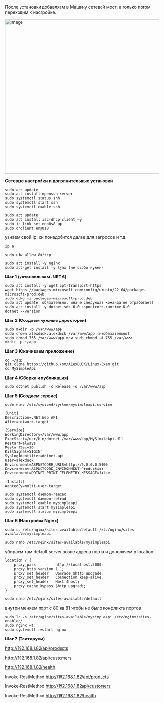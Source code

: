 После установки добавляем в Машину сетевой мост, а только потом переходим к настройке.

<img width="904" height="507" alt="image" src="https://github.com/user-attachments/assets/2f5044aa-1122-4eb4-9e24-8cb82e305c18" />

**Сетевые настройки и дополнительные установки**

```
sudo apt update
sudo apt install openssh-server
sudo systemctl status shh
sudo systemctl start ssh
sudo systemctl enable ssh
```
```
sudo apt update
sudo apt install isc-dhcp-client –y
sudo ip link set enp0s8 up
sudo dhclient enp0s8
```
узнаем свой ip. он понадобится далее для запросов и т.д.
```
ip a
```
```
sudo ufw allow 80/tcp
```
```
sudo apt install -y nginx
sudo apt-get install -y lynx (не особо нужен)
```

**Шаг 1 (устанавливам .NET 6)**
```
sudo apt install -y wget apt-transport-https
wget https://packages.microsoft.com/config/ubuntu/22.04/packages-microsoft-prod.deb
sudo dpkg -i packages-microsoft-prod.deb
sudo apt update (обязательно, иначе следующая команда не отработает)
sudo apt install -y dotnet-sdk-6.0 aspnetcore-runtime-6.0
dotnet --version
```

**Шаг 2 (Создаем нужные директории)**
```
sudo mkdir -p /var/www/app
sudo chown alexduck:alexduck /var/www/app (необязательно)
sudo chmod 755 /var/www/app или sudo chmod –R 755 /var/www
mkdir -p ~/app
```


**Шаг 3 (Скачиваем приложение)**
```
cd ~/app
git clone https://github.com/A1exDUCK/Linux-Exam.git
cd MySimpleApi
```

**Шаг 4 (Сборка и публикация)**
```
sudo dotnet publish -c Release -o /var/www/app
```

**Шаг 5 (Создаем сервис)**
```
sudo nano /etc/systemd/system/mysimpleapi.service
```
```
[Unit]
Description=.NET Web API
After=network.target

[Service]
WorkingDirectory=/var/www/app
ExecStart=/usr/bin/dotnet /var/www/app/MySimpleApi.dll
Restart=always
RestartSec=10
KillSignal=SIGINT
SyslogIdentifier=dotnet-api
User=alexduck
Environment=ASPNETCORE_URLS=http://0.0.0.0:5000
Environment=ASPNETCORE_ENVIRONMENT=Production
Environment=DOTNET_PRINT_TELEMETRY_MESSAGE=false

[Install]
WantedBy=multi-user.target
```
```
sudo systemctl daemon-reexec
sudo systemctl daemon-reload
sudo systemctl enable mysimpleapi
sudo systemctl start mysimpleapi
sudo systemctl status mysimpleapi
```

**Шаг 6 (Настройка Nginx)**
```
sudo cp /etc/nginx/sites-available/default /etc/nginx/sites-available/mysimpleapi
```
```
sudo nano /etc/nginx/sites-available/mysimpleapi
```
убираем там default server возле адреса порта и дополняем в location:
```
location / {
    proxy_pass         http://localhost:5000;
    proxy_http_version 1.1;
    proxy_set_header   Upgrade $http_upgrade;
    proxy_set_header   Connection keep-alive;
    proxy_set_header   Host $host;
    proxy_cache_bypass $http_upgrade;
}
```
```
sudo nano /etc/nginx/sites-available/default
```
внутри меняем порт с 80 на 81 чтобы не было конфликта портов
```
sudo ln -s /etc/nginx/sites-available/mysimpleapi /etc/nginx/sites-enabled/
sudo nginx –t
sudo systemctl restart nginx
```

**Шаг 7 (Тестируем)**

http://192.168.1.82/api/products

http://192.168.1.82/api/customers

http://192.168.1.82/health

Invoke-RestMethod http://192.168.1.82/api/products

Invoke-RestMethod http://192.168.1.82api/customers

Invoke-RestMethod http://192.168.1.82/health

